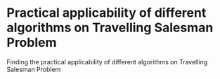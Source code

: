 # Practical applicability of different algorithms on Travelling Salesman Problem
Finding the practical applicability of different algorithms on Travelling Salesman Problem

